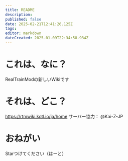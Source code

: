 ```yaml
---
title: README
description: 
published: false
date: 2025-02-21T12:41:26.125Z
tags: 
editor: markdown
dateCreated: 2025-01-09T22:34:58.934Z
---
```


# これは、なに？
RealTrainModの新しいWikiです

# それは、どこ？
https://rtmwiki.kotl.io/ja/home
サーバー協力： @Kai-Z-JP

# おねがい
Starつけてください（はーと）
